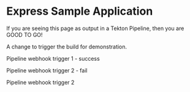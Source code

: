 # Express Sample Application

If you are seeing this page as output in a Tekton Pipeline, then you are GOOD TO GO!

A change to trigger the build for demonstration.

Pipeline webhook trigger 1 - success

Pipeline webhook trigger 2  - fail

Pipeline webhook trigger 2
